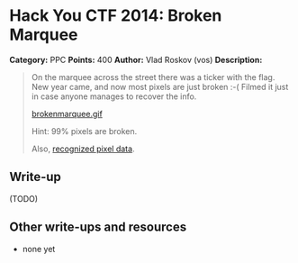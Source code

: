 # Hack You CTF 2014: Broken Marquee

**Category:** PPC
**Points:** 400
**Author:** Vlad Roskov (vos)
**Description:**

> On the marquee across the street there was a ticker with the flag. New year came, and now most pixels are just broken :-(
> Filmed it just in case anyone manages to recover the info.
>
> [brokenmarquee.gif](http://hackyou.ctf.su/files/brokenmarquee.gif)
>
> Hint: 99% pixels are broken.
>
> Also, [recognized pixel data](frametext.zip).

## Write-up

(TODO)

## Other write-ups and resources

* none yet
